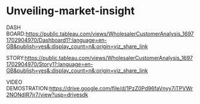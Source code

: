 # Unveiling-market-insight
DASH BOARD:https://public.tableau.com/views/WholesalerCustomerAnalysis_16971702904970/Dashboard1?:language=en-GB&publish=yes&:display_count=n&:origin=viz_share_link


STORY:https://public.tableau.com/views/WholesalerCustomerAnalysis_16971702904970/Story1?:language=en-GB&publish=yes&:display_count=n&:origin=viz_share_link

VIDEO DEMOSTRATION:https://drive.google.com/file/d/1PzZ0Pd96faVnyy7iTPVWr2NONdIR7jr7/view?usp=drivesdk
